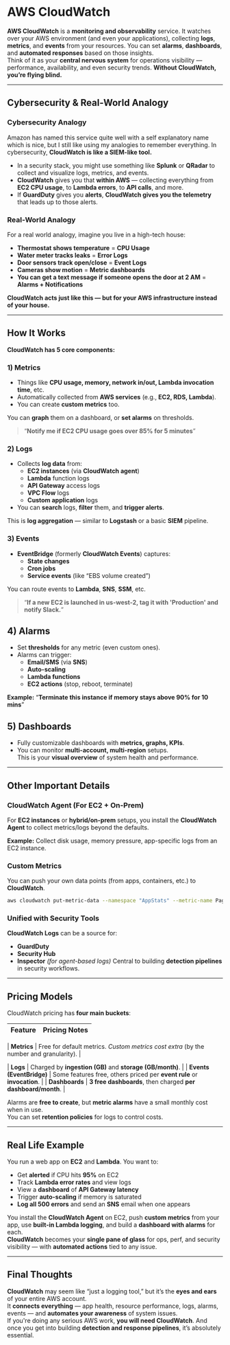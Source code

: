 # **AWS CloudWatch**

**AWS CloudWatch** is a **monitoring and observability** service. It watches over your AWS environment (and even your applications), collecting **logs**, **metrics**, and **events** from your resources. You can set **alarms**, **dashboards**, and **automated responses** based on those insights.  
Think of it as your **central nervous system** for operations visibility — performance, availability, and even security trends. **Without CloudWatch, you’re flying blind.**

---

## **Cybersecurity & Real-World Analogy**

### **Cybersecurity Analogy**
Amazon has named this service quite well with a self explanatory name which is nice, but I still like using my analogies to remember everything. In cybersecurity, **CloudWatch is like a SIEM-like tool.**

- In a security stack, you might use something like **Splunk** or **QRadar** to collect and visualize logs, metrics, and events.  
- **CloudWatch** gives you that **within AWS** — collecting everything from **EC2 CPU usage**, to **Lambda errors**, to **API calls**, and more.  
- If **GuardDuty** gives you **alerts**, **CloudWatch gives you the telemetry** that leads up to those alerts.

### **Real-World Analogy**
For a real world analogy, imagine you live in a high-tech house:

- **Thermostat shows temperature** = **CPU Usage**
- **Water meter tracks leaks** = **Error Logs**
- **Door sensors track open/close** = **Event Logs**
- **Cameras show motion** = **Metric dashboards**
- **You can get a text message if someone opens the door at 2 AM** = **Alarms + Notifications**

**CloudWatch acts just like this — but for your AWS infrastructure instead of your house.**

---

## **How It Works**

**CloudWatch has 5 core components:**

### **1) Metrics**
- Things like **CPU usage, memory, network in/out, Lambda invocation time**, etc.  
- Automatically collected from **AWS services** (e.g., **EC2, RDS, Lambda**).  
- You can create **custom metrics** too.

You can **graph** them on a dashboard, or **set alarms** on thresholds.

> “**Notify me if EC2 CPU usage goes over 85% for 5 minutes**”

### **2) Logs**
- Collects **log data** from:
  - **EC2 instances** (via **CloudWatch agent**)
  - **Lambda** function logs
  - **API Gateway** access logs
  - **VPC Flow** logs
  - **Custom application** logs
- You can **search** logs, **filter** them, and **trigger alerts**.

This is **log aggregation** — similar to **Logstash** or a basic **SIEM** pipeline.

### **3) Events**
- **EventBridge** (formerly **CloudWatch Events**) captures:
  - **State changes**
  - **Cron jobs**
  - **Service events** (like “EBS volume created”)

You can route events to **Lambda**, **SNS**, **SSM**, etc.

> “**If a new EC2 is launched in us-west-2, tag it with 'Production' and notify Slack.**”

## **4) Alarms**
- Set **thresholds** for any metric (even custom ones).  
- Alarms can trigger:
  - **Email/SMS** (via **SNS**)
  - **Auto-scaling**
  - **Lambda functions**
  - **EC2 actions** (stop, reboot, terminate)

**Example:** “**Terminate this instance if memory stays above 90% for 10 mins**”

## **5) Dashboards**
- Fully customizable dashboards with **metrics, graphs, KPIs**.  
- You can monitor **multi-account, multi-region** setups.  
This is your **visual overview** of system health and performance.

---

## **Other Important Details**

### **CloudWatch Agent (For EC2 + On-Prem)**
For **EC2 instances** or **hybrid/on-prem** setups, you install the **CloudWatch Agent** to collect metrics/logs beyond the defaults.

**Example:** Collect disk usage, memory pressure, app-specific logs from an EC2 instance.

### **Custom Metrics**
You can push your own data points (from apps, containers, etc.) to **CloudWatch**.

```bash
aws cloudwatch put-metric-data --namespace "AppStats" --metric-name PageLoadTime --value 3.4
```

### **Unified with Security Tools**

**CloudWatch Logs** can be a source for:

- **GuardDuty**
- **Security Hub**
- **Inspector** _(for agent-based logs)_
Central to building **detection pipelines** in security workflows.

---

## **Pricing Models**


CloudWatch pricing has **four main buckets**:

| **Feature**            | **Pricing Notes**                                                                 |
|------------------------|------------------------------------------------------------------------------------|

| **Metrics**            | Free for default metrics. _Custom metrics cost extra_ (by the number and granularity). |

| **Logs**               | Charged by **ingestion (GB)** and **storage (GB/month)**.                          |
| **Events (EventBridge)** | Some features free, others priced per **event rule** or **invocation**.          |
| **Dashboards**         | **3 free dashboards**, then charged **per dashboard/month**.                       |


Alarms are **free to create**, but **metric alarms** have a small monthly cost when in use.  
You can set **retention policies** for logs to control costs.

---

## **Real Life Example**

You run a web app on **EC2** and **Lambda**. You want to:

- Get **alerted** if CPU hits **95%** on EC2  
- Track **Lambda error rates** and view logs  
- View a **dashboard** of **API Gateway latency**  
- Trigger **auto-scaling** if memory is saturated  
- **Log all 500 errors** and send an **SNS** email when one appears

You install the **CloudWatch Agent** on EC2, push **custom metrics** from your app, use **built-in Lambda logging**, and build a **dashboard with alarms** for each.  
**CloudWatch** becomes your **single pane of glass** for ops, perf, and security visibility — with **automated actions** tied to any issue.

---

## **Final Thoughts**

**CloudWatch** may seem like “just a logging tool,” but it’s the **eyes and ears** of your entire AWS account.  
It **connects everything** — app health, resource performance, logs, alarms, events — and **automates your awareness** of system issues.  
If you're doing any serious AWS work, **you will need CloudWatch**. And once you get into building **detection and response pipelines**, it’s absolutely essential.

